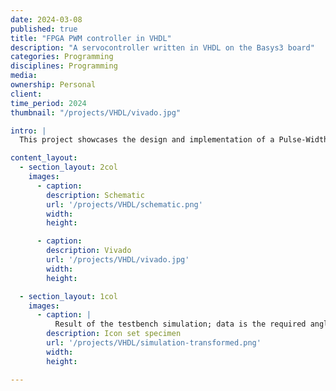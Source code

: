 ```yaml
---
date: 2024-03-08
published: true
title: "FPGA PWM controller in VHDL"
description: "A servocontroller written in VHDL on the Basys3 board"
categories: Programming
disciplines: Programming
media:
ownership: Personal
client:
time_period: 2024
thumbnail: "/projects/VHDL/vivado.jpg"

intro: |
  This project showcases the design and implementation of a Pulse-Width Modulation (PWM) controller using VHDL for an FPGA (Field-Programmable Gate Array). The goal is to generate precise PWM signals that can be used to control various devices such as motors, LEDs, or power supplies.

content_layout:
  - section_layout: 2col
    images:
      - caption:
        description: Schematic
        url: '/projects/VHDL/schematic.png'
        width:
        height:

      - caption:
        description: Vivado
        url: '/projects/VHDL/vivado.jpg'
        width:
        height:

  - section_layout: 1col
    images:
      - caption: |
          Result of the testbench simulation; data is the required angle of the servo and PWM_out is the corresponding PWM signal.
        description: Icon set specimen
        url: '/projects/VHDL/simulation-transformed.png'
        width:
        height:

---
```

